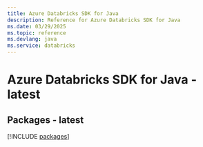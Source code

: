 ```yaml
---
title: Azure Databricks SDK for Java
description: Reference for Azure Databricks SDK for Java
ms.date: 03/29/2025
ms.topic: reference
ms.devlang: java
ms.service: databricks
---
```

# Azure Databricks SDK for Java - latest
## Packages - latest
[!INCLUDE [packages](databricks-index.md)]